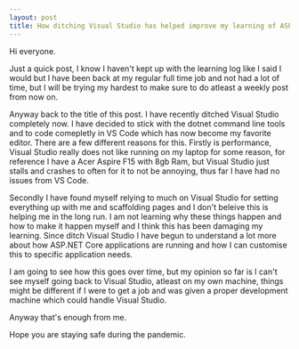 ```yaml
---
layout: post
title: How ditching Visual Studio has helped improve my learning of ASP.NET Core
---
```


Hi everyone.

Just a quick post, I know I haven't kept up with the learning log like I said I would but I have been back at my regular full time job and not had a lot of time,
but I will be trying my hardest to make sure to do atleast a weekly post from now on.

Anyway back to the title of this post. I have recently ditched Visual Studio completely now. I have decided to stick with the dotnet command line tools and to code 
comepletly in VS Code which has now become my favorite editor. There are a few different reasons for this. Firstly is performance, Visual Studio really does not like 
running on my laptop for some reason, for reference I have a Acer Aspire F15 with 8gb Ram, but Visual Studio just stalls and crashes to often for it to not be annoying,
thus far I have had no issues from VS Code.

Secondly I have found myself relying to much on Visual Studio for setting everything up with me and scaffolding pages and I don't beleive this is helping me in the long run.
I am not learning why these things happen and how to make it happen myself and I think this has been damaging my learning. Since ditch Visual Studio I have begun to understand
a lot more about how ASP.NET Core applications are running and how I can customise this to specific application needs.

I am going to see how this goes over time, but my opinion so far is I can't see myself going back to Visual Studio, atleast on my own machine, things might be different
if I were to get a job and was given a proper development machine which could handle Visual Studio.

Anyway that's enough from me.

Hope you are staying safe during the pandemic.
